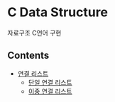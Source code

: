 # C Data Structure

자료구조 C언어 구현

## Contents

- [연결 리스트](./src/linked-list)
  - [단일 연결 리스트](./src/linked-list/single-linked-list/single-linked-list.c)
  - [이중 연결 리스트](./src/linked-list/double-linked-list/double-linked-list.c)